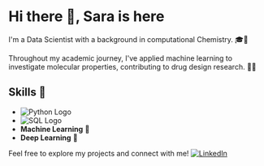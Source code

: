 # Hi there 👋, Sara is here

I'm a Data Scientist with a background in computational Chemistry. 🎓🧪

Throughout my academic journey, I've applied machine learning to investigate molecular properties, contributing to drug design research. 🧬💊


## Skills 💼

- ![Python Logo](https://img.shields.io/badge/-3776AB?style=for-the-badge&logo=python&logoColor=white)
- ![SQL Logo](https://img.shields.io/badge/-CC2927?style=for-the-badge&logo=Microsoft%20SQL%20Server&logoColor=white)
- **Machine Learning** 🤖
- **Deep Learning** 🧠

Feel free to explore my projects and connect with me!
[![LinkedIn](https://img.shields.io/badge/LinkedIn-Connect-blue)](https://www.linkedin.com/in/sara-e-3a758a54/)
